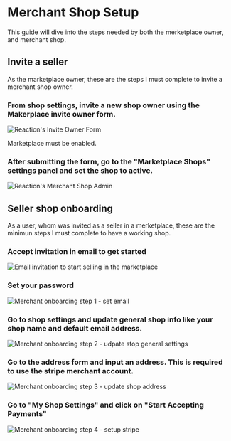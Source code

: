 # Merchant Shop Setup

This guide will dive into the steps needed by both the merketplace owner, and merchant shop.

## Invite a seller

As the marketplace owner, these are the steps I must complete to invite a merchant shop owner.

### From shop settings, invite a new shop owner using the Makerplace invite owner form.

![](/assets/admin-merchant-invite.png "Reaction's Invite Owner Form")

Marketplace must be enabled.

### After submitting the form, go to the "Marketplace Shops" settings panel and set the shop to active.

![](/assets/admin-merchant-enable.png "Reaction's Merchant Shop Admin")

## Seller shop onboarding

As a user, whom was invited as a seller in a merketplace, these are the minimun steps I must complete to have a working shop.

### Accept invitation in email to get started

![](/assets/admin-merchant-email.png "Email invitation to start selling in the marketplace")

### Set your password

![](/assets/admin-merchant-onboarding-1.png "Merchant onboarding step 1 - set email")

### Go to shop settings and update general shop info like your shop name and default email address.

![](/assets/admin-merchant-onboarding-2.png "Merchant onboarding step 2 - udpate stop general settings")

### Go to the address form and input an address. This is required to use the stripe merchant account.

![](/assets/admin-merchant-onboarding-3.png "Merchant onboarding step 3 - update shop address")

### Go to "My Shop Settings" and click on "Start Accepting Payments"

![](/assets/admin-merchant-onboarding-4.png "Merchant onboarding step 4 - setup stripe")

